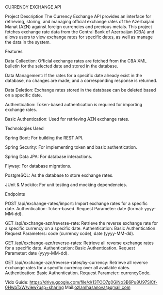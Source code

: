 CURRENCY EXCHANGE API

Project Description
The Currency Exchange API provides an interface for retrieving, storing, and managing official exchange rates of the Azerbaijani Manat (AZN) against foreign currencies and precious metals. This project fetches exchange rate data from the Central Bank of Azerbaijan (CBA) and allows users to view exchange rates for specific dates, as well as manage the data in the system.

Features

Data Collection: Official exchange rates are fetched from the CBA XML bulletin for the selected date and stored in the database.

Data Management: If the rates for a specific date already exist in the database, no changes are made, and a corresponding response is returned.

Data Deletion: Exchange rates stored in the database can be deleted based on a specific date.

Authentication: Token-based authentication is required for importing exchange rates.

Basic Authentication: Used for retrieving AZN exchange rates.

Technologies Used

Spring Boot: For building the REST API.

Spring Security: For implementing token and basic authentication.

Spring Data JPA: For database interactions.

Flyway: For database migrations.

PostgreSQL: As the database to store exchange rates.

JUnit & Mockito: For unit testing and mocking dependencies.

Endpoints

POST /api/exchange-rates/import:
Import exchange rates for a specific date.
Authentication: Token-based.
Request Parameter: date (format: yyyy-MM-dd).

GET /api/exchange-azn/reverse-rate:
Retrieve the reverse exchange rate for a specific currency on a specific date.
Authentication: Basic Authentication.
Request Parameters: code (currency code), date (yyyy-MM-dd).

GET /api/exchange-azn/reverse-rates:
Retrieve all reverse exchange rates for a specific date.
Authentication: Basic Authentication.
Request Parameter: date (yyyy-MM-dd).

GET /api/exchange-azn/reverse-rates/by-currency:
Retrieve all reverse exchange rates for a specific currency over all available dates.
Authentication: Basic Authentication.
Request Parameter: currencyCode.


Vido Guide: https://drive.google.com/file/d/13TOO7g0GiNo3B6Pu8U97SlCf-0HwbTxW/view?usp=sharing
Mail:ozlamhasanova@gmail.com
